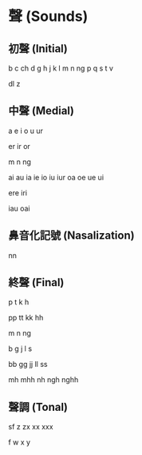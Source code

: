 # 聲 (Sounds)

## 初聲 (Initial)

b c ch d g h j k l m n ng p q s t v

dl z

## 中聲 (Medial)

a e i o u ur

er ir or

m n ng

ai au ia ie io iu iur oa oe ue ui

ere iri

iau oai

## 鼻音化記號 (Nasalization)

nn

## 終聲 (Final)

p t k h

pp tt kk hh

m n ng

b g j l s

bb gg jj ll ss

mh mhh nh ngh nghh

## 聲調 (Tonal)

sf z zx xx xxx

f w x y
